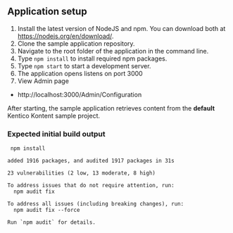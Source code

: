 ## Application setup

1. Install the latest version of NodeJS and npm. You can download both at <https://nodejs.org/en/download/>.
2. Clone the sample application repository.
3. Navigate to the root folder of the application in the command line.
4. Type `npm install` to install required npm packages.
5. Type `npm start` to start a development server.
6. The application opens listens on port 3000
7. View Admin page
  - http://localhost:3000/Admin/Configuration

After starting, the sample application retrieves content from the **default** Kentico Kontent sample project.

### Expected initial build output 
```
 npm install 

added 1916 packages, and audited 1917 packages in 31s

23 vulnerabilities (2 low, 13 moderate, 8 high)

To address issues that do not require attention, run:
  npm audit fix

To address all issues (including breaking changes), run:
  npm audit fix --force

Run `npm audit` for details.
```




